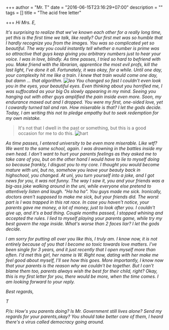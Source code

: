 +++
author = "Mr. T"
date = "2016-06-15T23:16:29+07:00"
description = ""
tags = []
title = "The acid free letter"

+++
*Hi Mrs. E,*

*It's surprising to realize that we've known each other for a really long time, yet this is the first time we talk, like really? Our first met was so humble that I hardly recognize you from the images.
You was so complicated yet so beautiful. The way you could instantly tell whether
a number is prime was so attractive that guys keep giving
you arbitrary numbers just to hear your voice. I was in love, blindly. As time passes, I tried so
hard to befriend with you. Make friend with the librarian, apprentice the most evil profs, kill the last light, I've done it all.
Fortunately, it was okay, for a while. Until one day, your complexity hit me like a train. I knew that train would
come one day, but damn ... that algorithm.
![leo](https://i.imgur.com/dFGKLIk.jpg)
You changed so fast I couldn't even look you in the eyes, your beautiful
eyes. Even thinking about you horrified me, I was suffocated as your big Os slowly appearing in my mind. Seeing you hanging
out with other guys amplified the pain inside even more. Soon, my endurance maxed out and I dropped. You were my first, one-sided love,
yet I cowardly turned tail and ran. How miserable is that? I let the gods decide. Today, I am writing this not to pledge empathy but to seek redemption for my own mistake.*

>It's not that I dwell in the past or something, but this is a good occasion for me to do this.
![hart](http://i.imgur.com/oX5RRGN.gif)

*As time passes, I entered university to be even more miserable. Like wtf? We went to the same school, again. I was drowning in
the battles inside my own head. I don't want to hurt your parents feelings as they asked me to take care of you, but on the other hand I would have to lie to myself doing so because frankly, I disgust you to my core. I thought you would become mature with uni, but no, somehow you leave your beauty back in highschool, you changed. At uni, you turn yourself into a joke, and I got news for you, it was not funny. The way I saw it, you and your friends was a big-ass joke walking around in the uni, while everyone else pretend to attentively listen and laugh. "Ha ha ha". You guys made me sick. Ironically, doctors aren't supposed to make me sick, but your friends did. The worst part is I was trapped in this rat race. In case you haven't notice, your parents gave me money, a lot of money, just to look after you. I couldn't give up, and it's a bad thing. Couple months passed, I stopped whining and accepted the rules. I lied to myself playing your parents game, while try my best govern the rage inside. What's worse than 2 faces liar? I let the gods decide.*

*I am sorry for putting all over you like this, I truly am. I know now, it is not entirely because of you that I become so toxic towards love matters. I've been single for 3 years, and it just recently that I open myself more than often. I'd met this girl, her name is W. Right now, dating with her make me feel good about myself, I'll see how this goes. More importantly, I know now that your parents is the reason why we couldn't be together. But I can't blame them too, parents always wish the best for their child, right? Okay, this is my first letter for you, there would be more, when the time comes. I am looking forward to your reply.*

*Best regards,*

*T*

*P/s: How's you parents doing? Is Mr. Government still lives alone? Send my regards for your parents,okay? You should take better care of them, I heard there's a virus called democracy going around.*

